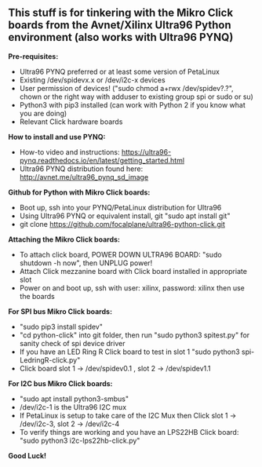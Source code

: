 ## This stuff is for tinkering with the Mikro Click boards from the Avnet/Xilinx Ultra96 Python  environment (also works with Ultra96 PYNQ)

**Pre-requisites:**
  - Ultra96 PYNQ preferred or at least some version of PetaLinux
  - Existing /dev/spidevx.x or /dev/i2c-x devices
  - User permission of devices! ("sudo chmod a+rwx /dev/spidev?.?", chown or the right way with adduser to existing group spi or sudo or su)
  - Python3 with pip3 installed (can work with Python 2 if you know what you are doing)
  - Relevant Click hardware boards

**How to install and use PYNQ:**
  - How-to video and instructions: https://ultra96-pynq.readthedocs.io/en/latest/getting_started.html
  - Ultra96 PYNQ distribution found here: http://avnet.me/ultra96_pynq_sd_image

**Github for Python with Mikro Click boards:**
  - Boot up, ssh into your PYNQ/PetaLinux distribution for Ultra96
  - Using Ultra96 PYNQ or equivalent install, git "sudo apt install git"
  - git clone https://github.com/focalplane/ultra96-python-click.git

**Attaching the Mikro Click boards:**
  - To attach click board, POWER DOWN ULTRA96 BOARD: "sudo shutdown -h now", then UNPLUG power!
  - Attach Click mezzanine board with Click board installed in appropriate slot
  - Power on and boot up, ssh with user: xilinx, password: xilinx then use the boards

**For SPI bus Mikro Click boards:**
  - "sudo pip3 install spidev"
  - "cd python-click" into git folder, then run "sudo python3 spitest.py" for sanity check of spi device driver
  -  If you have an LED Ring R Click board to test in slot 1 "sudo python3 spi-LedringR-click.py"
  -  Click board slot 1 -> /dev/spidev0.1 , slot 2 -> /dev/spidev1.1

**For I2C bus Mikro Click boards:**
  - "sudo apt install python3-smbus"
  - /dev/i2c-1 is the Ultra96 I2C mux
  - If PetaLinux is setup to take care of the I2C Mux then Click slot 1 -> /dev/i2c-3, slot 2 -> /dev/i2c-4
  - To verify things are working and you have an LPS22HB Click board: "sudo python3 i2c-lps22hb-click.py"

**Good Luck!**
